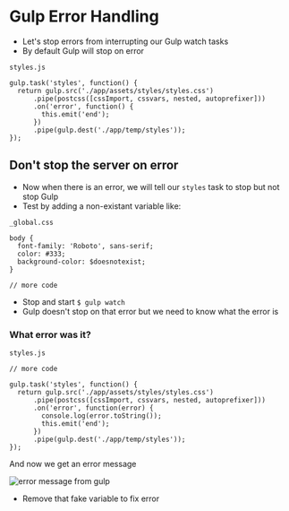 # Gulp Error Handling
* Let's stop errors from interrupting our Gulp watch tasks
* By default Gulp will stop on error

`styles.js`

```
gulp.task('styles', function() {
  return gulp.src('./app/assets/styles/styles.css')
      .pipe(postcss([cssImport, cssvars, nested, autoprefixer]))
      .on('error', function() {
        this.emit('end');
      })
      .pipe(gulp.dest('./app/temp/styles'));
});
```

## Don't stop the server on error
* Now when there is an error, we will tell our `styles` task to stop but not stop Gulp
* Test by adding a non-existant variable like:

`_global.css`

```
body {
  font-family: 'Roboto', sans-serif;
  color: #333;
  background-color: $doesnotexist;
}

// more code
```

* Stop and start `$ gulp watch`
* Gulp doesn't stop on that error but we need to know what the error is

### What error was it?
`styles.js`

```
// more code

gulp.task('styles', function() {
  return gulp.src('./app/assets/styles/styles.css')
      .pipe(postcss([cssImport, cssvars, nested, autoprefixer]))
      .on('error', function(error) {
        console.log(error.toString());
        this.emit('end');
      })
      .pipe(gulp.dest('./app/temp/styles'));
});
```

And now we get an error message

![error message from gulp](https://i.imgur.com/Btci5m4.png)

* Remove that fake variable to fix error


